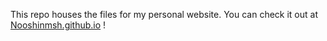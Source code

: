 This repo houses the files for my personal website. You can check it out at [Nooshinmsh.github.io](https://nooshinmsh.github.io/) !
